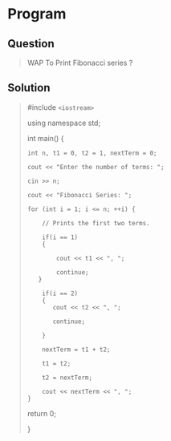 # Program 

## Question
> WAP To Print Fibonacci series ? 

## Solution
>  #include `<iostream>`
>  
>  using namespace std;
>   
>  int main() {
>
>     int n, t1 = 0, t2 = 1, nextTerm = 0;
>
>     cout << "Enter the number of terms: ";
>
>     cin >> n;
>
>     cout << "Fibonacci Series: ";
>
>     for (int i = 1; i <= n; ++i) {
>
>         // Prints the first two terms.
>
>         if(i == 1) 
>         {
>
>             cout << t1 << ", ";
>
>             continue;
>        }
>        
>         if(i == 2) 
>         {
>            cout << t2 << ", ";
>
>            continue;
>
>         }
>
>         nextTerm = t1 + t2;
>
>         t1 = t2;
>
>         t2 = nextTerm;
>        
>         cout << nextTerm << ", ";
>     }
>
>    return 0;
>
>  }


